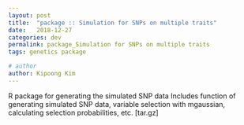 ```yaml
---
layout: post
title:  "package :: Simulation for SNPs on multiple traits"
date:   2018-12-27
categories: dev
permalink: package_Simulation for SNPs on multiple traits
tags: genetics package

# author
author: Kipoong Kim
---
```


R package for generating the simulated SNP data
Includes function of generating simulated SNP data, variable selection with mgaussian, calculating selection probabilities, etc.
[tar.gz]

<!-- (/archive/simfunSNP_1.0.tar.gz) -->
